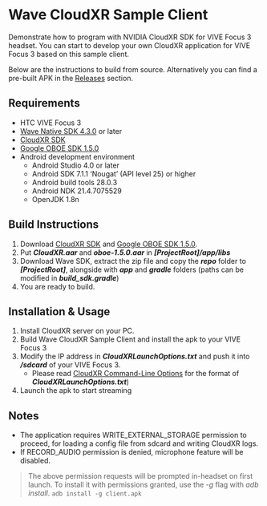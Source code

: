 
# Wave CloudXR Sample Client

Demonstrate how to program with NVIDIA CloudXR SDK for VIVE Focus 3 headset. You can start to develop your own CloudXR application for VIVE Focus 3 based on this sample client. 

Below are the instructions to build from source. Alternatively you can find a pre-built APK in the [Releases](https://github.com/ViveSoftware/Wave-CloudXR-Sample/releases) section.

## Requirements
- HTC VIVE Focus 3
- [Wave Native SDK 4.3.0](https://developer.vive.com/resources/vive-wave/download/latest/) or later
- [CloudXR SDK](https://developer.nvidia.com/nvidia-cloudxr-sdk)
- [Google OBOE SDK 1.5.0](https://github.com/google/oboe/releases/tag/1.5.0)
- Android development environment
  - Android Studio 4.0 or later
  - Android SDK 7.1.1 ‘Nougat’ (API level 25) or higher
  - Android build tools 28.0.3
  - Android NDK 21.4.7075529
  - OpenJDK 1.8n
  
## Build Instructions
1. Download [CloudXR SDK](https://developer.nvidia.com/nvidia-cloudxr-sdk) and [Google OBOE SDK 1.5.0](https://github.com/google/oboe/releases/tag/1.5.0).
2. Put ***CloudXR.aar*** and ***oboe-1.5.0.aar*** in ***[ProjectRoot]/app/libs***
3. Download Wave SDK, extract the zip file and copy the ***repo*** folder to ***[ProjectRoot]***, alongside with ***app*** and ***gradle*** folders (paths can be modified in ***build_sdk.gradle***)
4. You are ready to build.

## Installation & Usage
1. Install CloudXR server on your PC.
2. Build Wave CloudXR Sample Client and install the apk to your VIVE Focus 3
3. Modify the IP address in ***CloudXRLaunchOptions.txt*** and push it into ***/sdcard*** of your VIVE Focus 3. 
   - Please read [CloudXR Command-Line Options](https://docs.nvidia.com/cloudxr-sdk/usr_guide/cmd_line_options.html#command-line-options) for the format of ***CloudXRLaunchOptions.txt***)
5. Launch the apk to start streaming

## Notes
* The application requires WRITE_EXTERNAL_STORAGE permission to proceed, for loading a config file from sdcard and writing CloudXR logs. 
* If RECORD_AUDIO permission is denied, microphone feature will be disabled.
>The above permission requests will be prompted in-headset on first launch. To install it with permissions granted, use the *-g* flag with *adb install*.
> `adb install -g client.apk`
